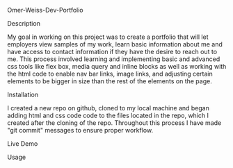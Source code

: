 Omer-Weiss-Dev-Portfolio

Description

My goal in working on this project was to create a portfolio that will let employers view samples of my work, learn basic information about me and have access to contact information if they have the desire to reach out to me. This process involved learning and implementing basic and advanced css tools like flex box, media query and inline blocks as well as working with the html code to enable nav bar links, image links, and adjusting certain elements to be bigger in size than the rest of the elements on the page. 

Installation

I created a new repo on github, cloned to my local machine and began adding html and css code code to the files located in the repo, which I created after the cloning of the repo. Throughout this process I have made "git commit" messages to ensure proper workflow.

Live Demo


Usage